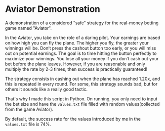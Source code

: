# Aviator Demonstration
A demonstration of a considered "safe" strategy for the real-money betting game named "Aviator".

In the Aviator, you take on the role of a daring pilot. Your earnings are based on how high you can fly the plane. The higher you fly, the greater your winnings will be. Don’t press the cashout button too early, or you will miss out on potential earnings. The goal is to time hitting the button perfectly to maximize your winnings. You lose all your money if you don’t cash out your bet before the plane leaves. However, if you are reasonable and only multiply the rate by 2-3 times, then success is practically guaranteed!

The strategy consists in cashing out when the plane has reached 1.20x, and this is repeated in every round.
For some, this strategy sounds bad, but for others it sounds like a really good tactic.

That's why I made this script in Python. On running, you only need to input the bet size and have the `values.txt` file filled with random values(collected from the game Aviator).

By default, the success rate for the values introduced by me in the `values.txt` file is 74%.
